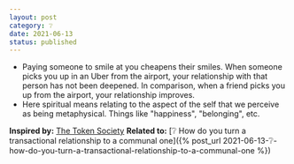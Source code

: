 ```yaml
---
layout: post
category: ❔
date: 2021-06-13
status: published
---
```

 - Paying someone to smile at you cheapens their smiles. When someone picks you up in an Uber from the airport, your relationship with that person has not been deepened. In comparison, when a friend picks you up from the airport, your relationship improves.
- Here spiritual means relating to the aspect of the self that we perceive as being metaphysical. Things like "happiness", "belonging", etc.

**Inspired by:** [The Token Society](https://www.drorpoleg.com/the-token-society/)
**Related to:** [❔ How do you turn a transactional relationship to a communal one]({% post_url 2021-06-13-❔-how-do-you-turn-a-transactional-relationship-to-a-communal-one %})